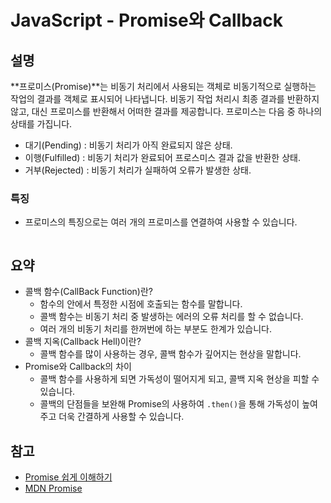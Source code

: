 # JavaScript - Promise와 Callback

## 설명

**프로미스(Promise)**는 비동기 처리에서 사용되는 객체로 비동기적으로 실행하는 작업의 결과를 객체로 표시되어 나타냅니다. 비동기 작업 처리시 최종 결과를 반환하지 않고, 대신 프로미스를 반환해서 어떠한 결과를 제공합니다. 프로미스는 다음 중 하나의 상태를 가집니다.

- 대기(Pending) : 비동기 처리가 아직 완료되지 않은 상태.
- 이행(Fulfilled) : 비동기 처리가 완료되어 프로스미스 결과 값을 반환한 상태.
- 거부(Rejected) : 비동기 처리가 실패하여 오류가 발생한 상태.

### 특징

- 프로미스의 특징으로는 여러 개의 프로미스를 연결하여 사용할 수 있습니다.

```js
```

## 요약

- 콜백 함수(CallBack Function)란?
  - 함수의 안에서 특정한 시점에 호출되는 함수를 말합니다.
  - 콜백 함수는 비동기 처리 중 발생하는 에러의 오류 처리를 할 수 없습니다.
  - 여러 개의 비동기 처리를 한꺼번에 하는 부분도 한계가 있습니다.
- 콜백 지옥(Callback Hell)이란?
  - 콜백 함수를 많이 사용하는 경우, 콜백 함수가 깊어지는 현상을 말합니다.
- Promise와 Callback의 차이
  - 콜백 함수를 사용하게 되면 가독성이 떨어지게 되고, 콜백 지옥 현상을 피할 수 있습니다.
  - 콜백의 단점들을 보완해 Promise의 사용하여 `.then()`을 통해 가독성이 높여주고 더욱 간결하게 사용할 수 있습니다.

## 참고

- [Promise 쉽게 이해하기](https://joshua1988.github.io/web-development/javascript/promise-for-beginners/)
- [MDN Promise](https://developer.mozilla.org/ko/docs/Web/JavaScript/Reference/Global_Objects/Promise)
